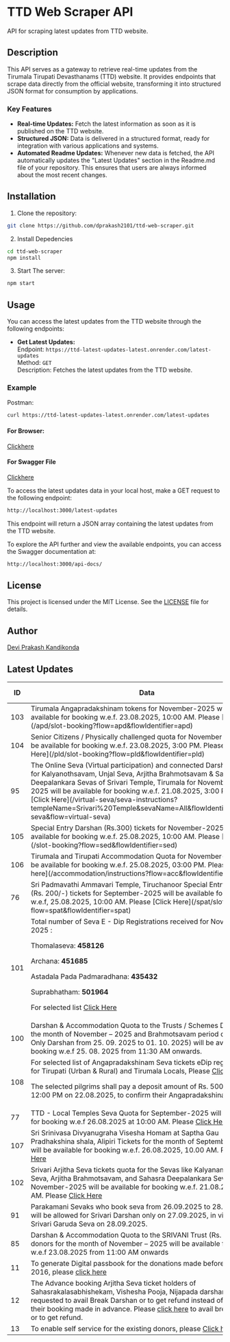# TTD Web Scraper API

API for scraping latest updates from TTD website.

## Description

This API serves as a gateway to retrieve real-time updates from the Tirumala Tirupati Devasthanams (TTD) website. It provides endpoints that scrape data directly from the official website, transforming it into structured JSON format for consumption by applications.

### Key Features

- **Real-time Updates:** Fetch the latest information as soon as it is published on the TTD website.
- **Structured JSON:** Data is delivered in a structured format, ready for integration with various applications and systems.
- **Automated Readme Updates:** Whenever new data is fetched, the API automatically updates the "Latest Updates" section in the Readme.md file of your repository. This ensures that users are always informed about the most recent changes.

## Installation

1. Clone the repository:

```bash
git clone https://github.com/dprakash2101/ttd-web-scraper.git
```

2. Install Depedencies

```bash
cd ttd-web-scraper
npm install
```

3. Start The server:

```bash
npm start
```



## Usage

You can access the latest updates from the TTD website through the following endpoints:

- **Get Latest Updates:**  
  Endpoint: `https://ttd-latest-updates-latest.onrender.com/latest-updates`  
  Method: `GET`  
  Description: Fetches the latest updates from the TTD website.

### Example
Postman:
```bash
curl https://ttd-latest-updates-latest.onrender.com/latest-updates
```
#### For Browser:
 [Clickhere](https://ttd-latest-updates-latest.onrender.com/latest-updates)

 #### For Swagger File
 [Clickhere](https://ttd-latest-updates-latest.onrender.com/api-docs/)


To access the latest updates data in your local host, make a GET request to the following endpoint:

```bash
http://localhost:3000/latest-updates
```
This endpoint will return a JSON array containing the latest updates from the TTD website.

To explore the API further and view the available endpoints, you can access the Swagger documentation at:

```bash
http://localhost:3000/api-docs/
```

## License

This project is licensed under the MIT License. See the [LICENSE](LICENSE) file for details.

## Author

[Devi Prakash Kandikonda](https://github.com/dprakash2101)

## Latest Updates
<table><thead><tr><th>ID</th><th>Data</th><th>CTA</th><th>Is Internal Redirection</th><th>Redirection Link</th></tr></thead><tbody><tr><td>103</td><td>Tirumala Angapradakshinam tokens for November-2025 will be available for booking w.e.f. 23.08.2025, 10:00 AM. Please [Click Here](/apd/slot-booking?flow=apd&flowIdentifier=apd)</td><td>APD</td><td>true</td><td>N/A</td></tr><tr><td>104</td><td>Senior Citizens / Physically challenged quota for November-2025 will be available for booking w.e.f. 23.08.2025, 3:00 PM. Please [Click Here](/pld/slot-booking?flow=pld&flowIdentifier=pld)</td><td>PLD</td><td>true</td><td>N/A</td></tr><tr><td>95</td><td>The Online Seva (Virtual participation) and connected Darshan quota for Kalyanothsavam, Unjal Seva, Arjitha Brahmotsavam & Sahasra Deepalankara Sevas of Srivari Temple, Tirumala for November-2025 will be available for booking w.e.f. 21.08.2025, 3:00 PM.. Please [Click Here](/virtual-seva/seva-instructions?templeName=Srivari%20Temple&sevaName=All&flowIdentifier=virtual-seva&flow=virtual-seva)</td><td>Virtual Seva</td><td>true</td><td>N/A</td></tr><tr><td>105</td><td>Special Entry Darshan (Rs.300) tickets for November-2025 will be available for booking w.e.f. 25.08.2025, 10:00 AM. Please [Click Here](/slot-booking?flow=sed&flowIdentifier=sed)</td><td>SED (SRI TT)</td><td>true</td><td>N/A</td></tr><tr><td>106</td><td>Tirumala and Tirupati Accommodation Quota for November-2025 will be available for booking w.e.f. 25.08.2025, 03:00 PM. Please [Click here](/accommodation/instructions?flow=acc&flowIdentifier=acc)</td><td>ACC</td><td>true</td><td>N/A</td></tr><tr><td>76</td><td>Sri Padmavathi Ammavari Temple, Tiruchanoor Special Entry Darshan (Rs. 200/-) tickets for September-2025 will be available for booking w.e.f, 25.08.2025, 10:00 AM. Please [Click Here](/spat/slot-booking?flow=spat&flowIdentifier=spat)</td><td>Special Entry Darshan (Sri PAT)</td><td>true</td><td>N/A</td></tr><tr><td>101</td><td>Total number of Seva E - Dip Registrations received for November-2025 : 

Thomalaseva: **458126** 

Archana: **451685** 

Astadala Pada Padmaradhana: **435432** 

Suprabhatham: **501964** 

For selected list [Click Here](https://ttdevasthanams.ap.gov.in/assets/misc/images/v4/PROD_DIP_SELECTION_2025_08_20_2025_08_20_EDIP_SELECTIONS.pdf?updated_at=2025-08-20T06:35:50.067Z)</td><td>E-DIP</td><td>false</td><td>N/A</td></tr><tr><td>100</td><td>Darshan & Accommodation Quota to the Trusts / Schemes Donors for the month of November – 2025 and Brahmotsavam period quota (i.e., Only Darshan from 25. 09. 2025 to 01. 10. 2025) will be available for booking w.e.f 25. 08. 2025 from 11:30 AM onwards.</td><td>Trusts / Schemes Donors</td><td>null</td><td>N/A</td></tr><tr><td>108</td><td>For selected list of Angapradakshinam Seva tickets eDip registrations for Tirupati (Urban & Rural) and Tirumala Locals, Please [Click here](https://ttdevasthanams.ap.gov.in/assets/misc/images/v4/Angapradakshinam_DIP_Results_21-08-2025.pdf?updated_at=2025-08-21T10:47:28.325Z) 

The selected pilgrims shall pay a deposit amount of Rs. 500/- before 12:00 PM on 22.08.2025, to confirm their Angapradakshinam Seva.</td><td>Angapradakshinam Seva tickets eDip registrations</td><td>false</td><td>N/A</td></tr><tr><td>77</td><td>TTD - Local Temples Seva Quota for September-2025 will be available for booking w.e.f 26.08.2025 at 10:00 AM. Please [Click Here](/arjitha-seva/slot-booking?section=pilgrim-details&flowIdentifier=arjitha-seva&templeName=Sri%20Padmavathi%20Ammavari%20Temple&sevaName=All)</td><td>TTD - Local Temples Seva</td><td>true</td><td>N/A</td></tr><tr><td>107</td><td>Sri Srinivasa Divyanugraha Visesha Homam at Saptha Gau Pradhakshina shala, Alipiri Tickets for the month of September-2025 will be available for booking w.e.f. 26.08.2025, 10.00 AM. Please [Click Here](/arjitha-seva/slot-booking?section=pilgrim-details&flowIdentifier=arjitha-seva&templeName=Sapthagiri%20Gau%20Pradakshina%20Shala&sevaName=Sri%20Srinivasa%20Divyaanugraha%20Homam)</td><td>Homam</td><td>true</td><td>N/A</td></tr><tr><td>102</td><td>Srivari Arjitha Seva tickets quota for the Sevas like Kalyanam, Unjal Seva, Arjitha Brahmotsavam, and Sahasra Deepalankara Seva for November-2025 will be available for booking w.e.f. 21.08.2025, 10:00 AM. Please [Click Here](/arjitha-seva/slot-booking?section=pilgrim-details&flowIdentifier=arjitha-seva&flow=arjitha-seva)</td><td>Arjitha Seva</td><td>true</td><td>N/A</td></tr><tr><td>91</td><td>Parakamani Sevaks who book seva from 26.09.2025 to 28.09.2025 will be allowed for Srivari Darshan only on 27.09.2025, in view of the Srivari Garuda Seva on 28.09.2025.</td><td>Srivari Seva</td><td>null</td><td>N/A</td></tr><tr><td>85</td><td>Darshan & Accommodation Quota to the SRIVANI Trust (Rs. 10,000/-) donors for the month of November – 2025 will be available for booking w.e.f 23.08.2025 from 11:00 AM onwards</td><td>Srivani Trust</td><td>null</td><td>N/A</td></tr><tr><td>11</td><td>To generate Digital passbook for the donations made before September 2016, please [click here](https://tirupatibalaji.ap.gov.in/#/donorPassbook)</td><td>N/A</td><td>null</td><td>N/A</td></tr><tr><td>12</td><td>The Advance booking Arjitha Seva ticket holders of Sahasrakalasabhishekam, Vishesha Pooja, Nijapada darshanam are requested to avail Break Darshan or to get refund instead of Seva for their booking made in advance. Please [click here](https://arjithaseva.tirupatibalaji.ap.gov.in/#/) to avail break darshan or to get refund.</td><td>N/A</td><td>null</td><td>N/A</td></tr><tr><td>13</td><td>To enable self service for the existing    donors, please [Click here](https://tirupatibalaji.ap.gov.in/#/donorSelfservice) </td><td>donor self service</td><td>null</td><td>N/A</td></tr></tbody></table>
